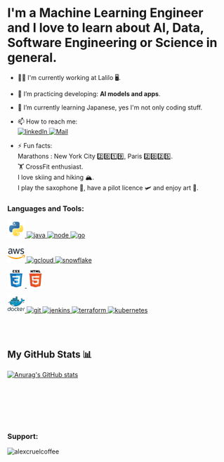 <h1 align="center> Hello there 👋, I'm Alex </h1>
<h3 align="center"> I'm a Machine Learning Engineer and I love to learn about AI, Data, Software Engineering or Science in general. </h3>

- 🧑‍💻 I'm currently working at Lalilo 🖥️.
- 🔭 I’m practicing developing: **AI models and apps**.
- 🌱 I’m currently learning Japanese, yes I'm not only coding stuff.

- 📫 How to reach me: <br/>
  <a href="https://www.linkedin.com/in/alexandre-cruel-3a89ab153/" target="_blank" rel="noreferrer"> <img src="https://www.vectorlogo.zone/logos/linkedin/linkedin-icon.svg" alt="linkedIn" width="40" height="40"/> </a> <a href="mailto:alexandre.crucru@gmail.com" target="_blank" rel="noreferrer"> <img src="https://cdn0.iconfinder.com/data/icons/apple-apps/100/Apple_Mail-512.png" alt="Mail" width="42" height="42"/> </a> </p>

- ⚡ Fun facts: <br/>
  Marathons : New York City 2️⃣0️⃣1️⃣9️⃣, Paris 2️⃣0️⃣2️⃣5️⃣. <br/>
  🏋️ CrossFit enthusiast. <br/>
  I love skiing and hiking 🏔️. <br/>
  I play the saxophone 🎷, have a pilot licence 🛩️ and enjoy art 🎨.
  <br/>

<h3 align="left">Languages and Tools:</h3>
<p align="left"> 
<a href="https://www.python.org" target="_blank" rel="noreferrer"> <img src="https://raw.githubusercontent.com/devicons/devicon/master/icons/python/python-original.svg" alt="python" width="40" height="40"/> </a> 
<a href="https://www.java.com/fr/" target="_blank" rel="noreferrer"> <img src="https://www.vectorlogo.zone/logos/java/java-icon.svg" alt="java" width="40" height="40"/> </a> 
<a href="https://go.dev/" target="_blank" rel="noreferrer"> <img src="https://www.vectorlogo.zone/logos/nodejs/nodejs-icon.svg" alt="node" width="40" height="40"/> </a> 
<a href="https://go.dev/" target="_blank" rel="noreferrer"> <img src="https://www.vectorlogo.zone/logos/golang/golang-icon.svg" alt="go" width="40" height="40"/> </a> </p>

<a href="https://aws.amazon.com" target="_blank" rel="noreferrer"> <img src="https://raw.githubusercontent.com/devicons/devicon/master/icons/amazonwebservices/amazonwebservices-original-wordmark.svg" alt="aws" width="40" height="40"/> </a>
<a href="https://cloud.google.com/" target="_blank" rel="noreferrer"> <img src="https://www.vectorlogo.zone/logos/google_cloud/google_cloud-icon.svg" alt="gcloud" width="40" height="40"/> </a>
<a href="https://www.snowflake.com/en/" target="_blank" rel="noreferrer"> <img src="https://www.vectorlogo.zone/logos/snowflake/snowflake-icon.svg" alt="snowflake" width="40" height="40"/> </a> </p>

<a href="https://www.w3schools.com/css/" target="_blank" rel="noreferrer"> <img src="https://raw.githubusercontent.com/devicons/devicon/master/icons/css3/css3-original-wordmark.svg" alt="css3" width="40" height="40"/> </a>
<a href="https://www.w3.org/html/" target="_blank" rel="noreferrer"> <img src="https://raw.githubusercontent.com/devicons/devicon/master/icons/html5/html5-original-wordmark.svg" alt="html5" width="40" height="40"/> </a> </p>
<a href="https://www.docker.com/" target="_blank" rel="noreferrer"> <img src="https://raw.githubusercontent.com/devicons/devicon/master/icons/docker/docker-original-wordmark.svg" alt="docker" width="40" height="40"/> </a>
<a href="https://git-scm.com/" target="_blank" rel="noreferrer"> <img src="https://www.vectorlogo.zone/logos/git-scm/git-scm-icon.svg" alt="git" width="40" height="40"/> </a>
<a href="https://www.jenkins.io" target="_blank" rel="noreferrer"> <img src="https://www.vectorlogo.zone/logos/jenkins/jenkins-icon.svg" alt="jenkins" width="40" height="40"/> </a>
<a href="https://www.terraform.io/" target="_blank" rel="noreferrer"> <img src="https://www.vectorlogo.zone/logos/terraformio/terraformio-icon.svg" alt="terraform" width="40" height="40"/> </a>
<a href="https://kubernetes.io" target="_blank" rel="noreferrer"> <img src="https://www.vectorlogo.zone/logos/kubernetes/kubernetes-icon.svg" alt="kubernetes" width="40" height="40"/> </a>

<br/>
<br/>

## My GitHub Stats 📊

[![Anurag's GitHub stats](https://github-readme-stats.vercel.app/api?username=alexandre-cruel)](https://github.com/anuraghazra/github-readme-stats)

<br/>
<br/>
<br/>
<br/>
<br/>

<h3 align="left">Support:</h3>
<p><a href="https://www.buymeacoffee.com/alexandrecruel"> <img align="left" src="https://cdn.buymeacoffee.com/buttons/v2/default-yellow.png" height="50" width="210" alt="alexcruelcoffee" /></a></p><br><br>
